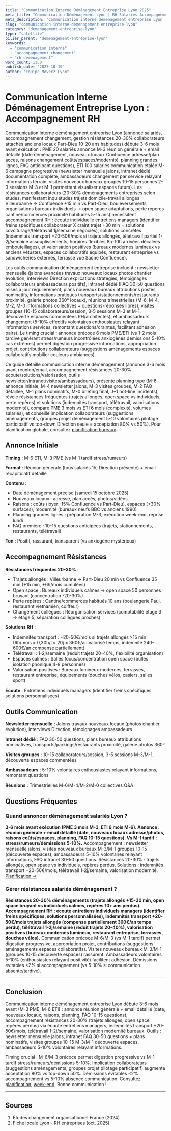 ```yaml
---
title: "Communication Interne Déménagement Entreprise Lyon 2025"
meta_title: "Communication Déménagement Lyon | RH Salariés Accompagnement"
meta_description: "Communication interne déménagement entreprise Lyon : annonce 3-6 mois avant, accompagnement changement, résistances 20-30%. Plan RH, réunions."
slug: "communication-interne-demenagement-entreprise-lyon"
category: "demenagement-entreprise-lyon"
type: "satellite"
pilier_parent: "demenagement-entreprise-lyon"
keywords:
  - "communication interne"
  - "accompagnement changement"
  - "rh demenagement"
word_count: 1150
publish_date: "2025-10-19"
author: "Équipe Moverz Lyon"
---
```


# Communication Interne Déménagement Entreprise Lyon : Accompagnement RH

Communication interne déménagement entreprise Lyon (annonce salariés, accompagnement changement, gestion résistances 20-30% collaborateurs attachés anciens locaux Part-Dieu 10-20 ans habitudes) débute 3-6 mois avant exécution : PME 20 salariés annonce M-3 réunion générale + email détaillé (date déménagement, nouveaux locaux Confluence adresse/plan accès, raisons changement coûts/espaces/modernité, planning grandes lignes, FAQ anticipant questions), ETI 100 salariés communication étalée M-6 campagne progressive (newsletter mensuelle jalons, intranet dédié documentation complète, ambassadeurs changement par service relayant informations terrain, visites nouveaux bureaux groupes 10-15 personnes 2-3 sessions M-3 et M-1 permettant visualiser espaces futurs). Les résistances collaborateurs (20-30% déménagements entreprises selon études, manifestant inquiétudes trajets domicile-travail allongés Villeurbanne → Confluence +15 min vs Part-Dieu, bouleversements organisations bureaux individuels → open space adaptations, perte repères cantine/commerces proximité habitudes 5-15 ans) nécessitent accompagnement RH : écoute individuelle entretiens managers (identifier freins spécifiques collaborateur X craint trajet +30 min = solutions covoiturage/télétravail 1j/semaine négociés), solutions concrètes (indemnités transport +20-50€/mois si trajets allongés, télétravail partiel 1-2j/semaine assouplissements, horaires flexibles 8h-10h arrivées décalées embouteillages), et valorisation positives (bureaux modernes lumineux vs anciens vétustes, espaces collaboratifs équipés, restaurant entreprise vs sandwicheries externes, terrasse vue Saône Confluence).

Les outils communication déménagement entreprise incluent : newsletter mensuelle (jalons avancées travaux nouveaux locaux photos chantier évolution, interviews Direction explications stratégies, témoignages collaborateurs ambassadeurs positifs), intranet dédié (FAQ 30-50 questions mises à jour régulièrement, plans nouveaux bureaux attributions postes nominatifs, informations pratiques transports/stationnements/restaurants proximité, galerie photos 360° locaux), réunions trimestrielles (M-6, M-4, M-2, M-0 informations collectives + questions-réponses libres), visites groupes (10-15 collaborateurs/session, 3-5 sessions M-3 et M-1, découverte espaces commentées RH/architectes), et ambassadeurs changement (5-10% effectifs volontaires enthousiastes relayant informations services, remontant questions/craintes, facilitant adhésion pairs). Le timing crucial : annonce précoce 6 mois PME/ETI (vs 1-2 mois tardive générant stress/rumeurs incontrôlées anxiogènes démissions 5-10% cas extrêmes) permet digestion progressive informations, appropriation projet, contributions collaborateurs (suggestions aménagements espaces collaboratifs mobilier couleurs ambiances).

Ce guide détaille communication interne déménagement (annonce 3-6 mois avant réunion/email, accompagnement résistances 20-30% écoute/solutions/valorisation, outils newsletter/intranet/visites/ambassadeurs), présente planning type (M-6 annonce initiale, M-4 newsletter jalons, M-3 visites groupes, M-2 FAQ détaillée, M-1 plans nominatifs, M-0 briefing final, J+1 hot-line incidents), révèle résistances fréquentes (trajets allongés, open space vs individuels, perte repères) et solutions (indemnités transport, télétravail, valorisations modernité), compare PME 3 mois vs ETI 6 mois (complexité, volumes salariés), et conseille implication collaborateurs (suggestions aménagements, groupes projet déménagement 5-10 volontaires pilotage participatif vs top-down Direction seule = acceptation 80% vs 50%). Pour planification globale, consultez [planification bureaux](/blog/satellites/planification-demenagement-bureaux-lyon).

## Annonce Initiale

**Timing** : M-6 ETI, M-3 PME (vs M-1 tardif stress/rumeurs)

**Format** : Réunion générale (tous salariés 1h, Direction présente) + email récapitulatif détaillé

**Contenu** :
- Date déménagement précise (samedi 15 octobre 2025)
- Nouveaux locaux : adresse, plan accès, photos/vidéos
- Raisons : coûts (loyer -15% Confluence vs Part-Dieu), espaces (+30% surfaces), modernité (bureaux neufs BBC vs anciens 1990)
- Planning grandes lignes : préparation M-3, exécution week-end, reprise lundi
- FAQ première : 10-15 questions anticipées (trajets, stationnements, restaurants, télétravail)

**Ton** : Positif, rassurant, transparent (vs anxiogène mystérieux)

## Accompagnement Résistances

**Résistances fréquentes 20-30%** :
- Trajets allongés : Villeurbanne → Part-Dieu 20 min vs Confluence 35 min (+15 min, +6h/mois cumulées)
- Open space : Bureaux individuels calmes → open space 50 personnes bruyant (concentration -20-30%)
- Perte repères : Cantine/commerces habitués 10 ans (boulangerie Paul, restaurant vietnamien, coiffeur)
- Changement collègues : Réorganisation services (comptabilité étage 3 → étage 5, séparation collègues proches)

**Solutions RH** :
- Indemnités transport : +20-50€/mois si trajets allongés >15 min (6h/mois = 0,30h/j × 20j = 360€/an valorisé temps, indemnité 240-600€/an compense partiellement)
- Télétravail : 1-2j/semaine (réduit trajets 20-40%, flexibilité organisation)
- Espaces calmes : Salles focus/concentration open space (bulles isolation phonique 4-8 personnes)
- Valorisation positives : Bureaux lumineux modernes, terrasses, restaurant entreprise, équipements (douches vélos, casiers, salles sport)

**Écoute** : Entretiens individuels managers (identifier freins spécifiques, solutions personnalisées)

## Outils Communication

**Newsletter mensuelle** : Jalons travaux nouveaux locaux (photos chantier évolution), interviews Direction, témoignages ambassadeurs

**Intranet dédié** : FAQ 30-50 questions, plans bureaux attributions nominatives, transports/parkings/restaurants proximité, galerie photos 360°

**Visites groupes** : 10-15 collaborateurs/session, 3-5 sessions M-3/M-1, découverte espaces commentées

**Ambassadeurs** : 5-10% volontaires enthousiastes relayant informations, remontant questions

**Réunions** : Trimestrielles M-6/M-4/M-2/M-0 collectives Q&A

## Questions Fréquentes

### Quand annoncer déménagement salariés Lyon ?

**3-6 mois avant exécution (PME 3 mois M-3, ETI 6 mois M-6). Annonce : réunion générale + email détaillé (date, nouveaux locaux adresse/photos, raisons coûts/espaces, planning, FAQ 10-15 questions). Vs M-1 tardif : stress/rumeurs/démissions 5-10%.** Accompagnement : newsletter mensuelle jalons, visites nouveaux bureaux M-3/M-1 groupes 10-15 (découverte espaces), ambassadeurs 5-10% volontaires relayant informations, FAQ intranet 30-50 questions. Résistances 20-30% : trajets allongés, open space vs individuels, repères perdus. Solutions : indemnités transport +20-50€/mois, télétravail 1-2j/semaine, valorisation modernité. [Planification →](/blog/satellites/planification-demenagement-bureaux-lyon)

### Gérer résistances salariés déménagement ?

**Résistances 20-30% déménagements (trajets allongés +15-30 min, open space bruyant vs individuels calmes, repères 10+ ans perdus). Accompagnement RH : écoute entretiens individuels managers (identifier freins spécifiques, solutions personnalisées), indemnités transport +20-50€/mois trajets allongés (compense partiellement 360€/an temps perdu), télétravail 1-2j/semaine (réduit trajets 20-40%), valorisation positives (bureaux modernes lumineux, restaurant entreprise, terrasses, douches vélos).** Communication précoce M-6/M-3 (vs M-1 tardif) permet digestion progressive, appropriation projet, contributions (suggestions aménagements espaces collaboratifs). Visites nouveaux bureaux M-3/M-1 (groupes 10-15 découverte espaces) rassurent. Ambassadeurs volontaires 5-10% (enthousiastes relayant positivité) facilitent adhésion. Démissions évitables <2% si accompagnement (vs 5-10% si communication absente/tardive).

---

## Conclusion

Communication interne déménagement entreprise Lyon débute 3-6 mois avant (M-3 PME, M-6 ETI) : annonce réunion générale + email détaillé (date, nouveaux locaux, raisons, planning, FAQ 10-15 questions), accompagnement résistances 20-30% (trajets allongés, open space, repères perdus) via écoute entretiens managers, indemnités transport +20-50€/mois, télétravail 1-2j/semaine, valorisation modernité bureaux. Outils : newsletter mensuelle jalons, intranet FAQ 30-50 questions + plans nominatifs, visites groupes 10-15 M-3/M-1 découverte espaces, ambassadeurs 5-10% volontaires relayant informations.

Timing crucial : M-6/M-3 précoce permet digestion progressive vs M-1 tardif stress/rumeurs/démissions 5-10%. Implication collaborateurs (suggestions aménagements, groupes projet pilotage participatif) augmente acceptation 80% vs top-down 50%. Démissions évitables <2% accompagnement vs 5-10% absence communication. Consultez [planification](/blog/satellites/planification-demenagement-bureaux-lyon), [week-end](/blog/satellites/demenagement-week-end-entreprise-lyon). Bonne communication !

---

## Sources

1. Études changement organisationnel France (2024)
2. Fiche locale Lyon - RH entreprises (oct. 2025)


